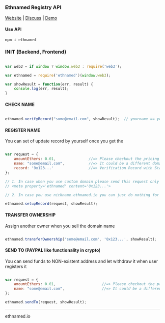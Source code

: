 ### Ethnamed Registry API

[Website](https://ethnamed.io) | [Discuss](https://t.me/ethnamed) | [Demo](https://ethnamed.io/wallet)

#### Use API

```
npm i ethnamed
```

### INIT (Backend, Frontend)

```Javascript

var web3 = if window ? window.web3 : require('web3');

var ethnamed = require('ethnamed')(window.web3);

var showResult = function(err, result) {
    console.log(err, result);
}
```

#### CHECK NAME

```Javascript

ethnamed.verifyRecord("some@email.com", showResult);  // yourname == yourname.ethnamed.io

```

#### REGISTER NAME

You can set of update record by yourself once you get the

```Javascript

var request = {
    amountEthers: 0.01,               //=> Please checkout the pricing table in Smart Contract. Also it could be 0 in case when you have Ethnamed tokens.
    name: "some@email.com",           //=> It could be a different domain like microsoft.com, ethername.io, ...
    record: '0x123...'                //=> Verification Record with Standard ETH_ADDRESS,BTC_ADDRESS,...
};

// 1. In case when you use custom domain please send this request only when you put the meta tag in to the head of your website `yourname.domain.io`
// <meta property='ethnamed' content='0x123...'>

// 2. In case you use nickname.ethnamed.io you can just do nothing for verification

ethnamed.setupRecord(request, showResult);

```

#### TRANSFER OWNERSHIP

Assign another owner when you sell the domain name

```Javascript

ethnamed.transferOwnership("some@email.com", '0x123...', showResult);

```

#### SEND TO (PAYPAL like functionality in crypto)

You can send funds to NON-existent address and let withdraw it when user registers it

```Javascript

var request = {
    amountEthers: 0.01,                     //=> Please checkout the pricing table on ethnamed.io
    name: "some@email.com",                 //=> It could be a different domain like microsoft.com, ethername.io, ...
};

ethnamed.sendTo(request, showResult);

```

---

ethnamed.io
